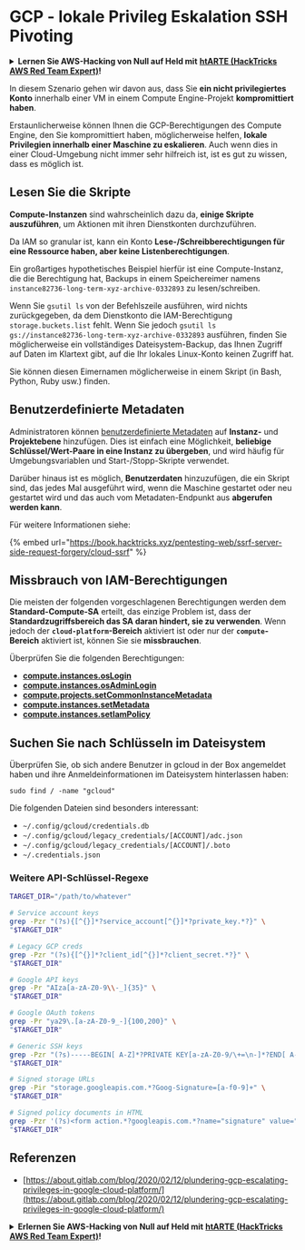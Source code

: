 # GCP - lokale Privileg Eskalation SSH Pivoting

<details>

<summary><strong>Lernen Sie AWS-Hacking von Null auf Held mit</strong> <a href="https://training.hacktricks.xyz/courses/arte"><strong>htARTE (HackTricks AWS Red Team Expert)</strong></a><strong>!</strong></summary>

Andere Möglichkeiten, HackTricks zu unterstützen:

* Wenn Sie Ihr **Unternehmen in HackTricks beworben sehen möchten** oder **HackTricks als PDF herunterladen möchten**, überprüfen Sie die [**ABONNEMENTPLÄNE**](https://github.com/sponsors/carlospolop)!
* Holen Sie sich das [**offizielle PEASS & HackTricks-Merchandise**](https://peass.creator-spring.com)
* Entdecken Sie [**The PEASS Family**](https://opensea.io/collection/the-peass-family), unsere Sammlung exklusiver [**NFTs**](https://opensea.io/collection/the-peass-family)
* **Treten Sie der** 💬 [**Discord-Gruppe**](https://discord.gg/hRep4RUj7f) oder der [**Telegram-Gruppe**](https://t.me/peass) bei oder **folgen** Sie mir auf **Twitter** 🐦 [**@carlospolopm**](https://twitter.com/carlospolopm)**.**
* **Teilen Sie Ihre Hacking-Tricks, indem Sie PRs an die** [**HackTricks**](https://github.com/carlospolop/hacktricks) und [**HackTricks Cloud**](https://github.com/carlospolop/hacktricks-cloud) GitHub-Repositories einreichen.

</details>

In diesem Szenario gehen wir davon aus, dass Sie **ein nicht privilegiertes Konto** innerhalb einer VM in einem Compute Engine-Projekt **kompromittiert haben**.

Erstaunlicherweise können Ihnen die GCP-Berechtigungen des Compute Engine, den Sie kompromittiert haben, möglicherweise helfen, **lokale Privilegien innerhalb einer Maschine zu eskalieren**. Auch wenn dies in einer Cloud-Umgebung nicht immer sehr hilfreich ist, ist es gut zu wissen, dass es möglich ist.

## Lesen Sie die Skripte <a href="#follow-the-scripts" id="follow-the-scripts"></a>

**Compute-Instanzen** sind wahrscheinlich dazu da, **einige Skripte auszuführen**, um Aktionen mit ihren Dienstkonten durchzuführen.

Da IAM so granular ist, kann ein Konto **Lese-/Schreibberechtigungen für eine Ressource haben, aber keine Listenberechtigungen**.

Ein großartiges hypothetisches Beispiel hierfür ist eine Compute-Instanz, die die Berechtigung hat, Backups in einem Speichereimer namens `instance82736-long-term-xyz-archive-0332893` zu lesen/schreiben.

Wenn Sie `gsutil ls` von der Befehlszeile ausführen, wird nichts zurückgegeben, da dem Dienstkonto die IAM-Berechtigung `storage.buckets.list` fehlt. Wenn Sie jedoch `gsutil ls gs://instance82736-long-term-xyz-archive-0332893` ausführen, finden Sie möglicherweise ein vollständiges Dateisystem-Backup, das Ihnen Zugriff auf Daten im Klartext gibt, auf die Ihr lokales Linux-Konto keinen Zugriff hat.

Sie können diesen Eimernamen möglicherweise in einem Skript (in Bash, Python, Ruby usw.) finden.

## Benutzerdefinierte Metadaten

Administratoren können [benutzerdefinierte Metadaten](https://cloud.google.com/compute/docs/storing-retrieving-metadata#custom) auf **Instanz-** und **Projektebene** hinzufügen. Dies ist einfach eine Möglichkeit, **beliebige Schlüssel/Wert-Paare in eine Instanz zu übergeben**, und wird häufig für Umgebungsvariablen und Start-/Stopp-Skripte verwendet.

Darüber hinaus ist es möglich, **Benutzerdaten** hinzuzufügen, die ein Skript sind, das jedes Mal ausgeführt wird, wenn die Maschine gestartet oder neu gestartet wird und das auch vom Metadaten-Endpunkt aus **abgerufen werden kann**.

Für weitere Informationen siehe:

{% embed url="https://book.hacktricks.xyz/pentesting-web/ssrf-server-side-request-forgery/cloud-ssrf" %}

## **Missbrauch von IAM-Berechtigungen**

Die meisten der folgenden vorgeschlagenen Berechtigungen werden dem **Standard-Compute-SA** erteilt, das einzige Problem ist, dass der **Standardzugriffsbereich das SA daran hindert, sie zu verwenden**. Wenn jedoch der **`cloud-platform`-Bereich** aktiviert ist oder nur der **`compute`-Bereich** aktiviert ist, können Sie sie **missbrauchen**.

Überprüfen Sie die folgenden Berechtigungen:

* [**compute.instances.osLogin**](gcp-compute-privesc/#compute.instances.oslogin)
* [**compute.instances.osAdminLogin**](gcp-compute-privesc/#compute.instances.osadminlogin)
* [**compute.projects.setCommonInstanceMetadata**](gcp-compute-privesc/#compute.projects.setcommoninstancemetadata)
* [**compute.instances.setMetadata**](gcp-compute-privesc/#compute.instances.setmetadata)
* [**compute.instances.setIamPolicy**](gcp-compute-privesc/#compute.instances.setiampolicy)

## Suchen Sie nach Schlüsseln im Dateisystem

Überprüfen Sie, ob sich andere Benutzer in gcloud in der Box angemeldet haben und ihre Anmeldeinformationen im Dateisystem hinterlassen haben:
```
sudo find / -name "gcloud"
```
Die folgenden Dateien sind besonders interessant:

* `~/.config/gcloud/credentials.db`
* `~/.config/gcloud/legacy_credentials/[ACCOUNT]/adc.json`
* `~/.config/gcloud/legacy_credentials/[ACCOUNT]/.boto`
* `~/.credentials.json`

### Weitere API-Schlüssel-Regexe
```bash
TARGET_DIR="/path/to/whatever"

# Service account keys
grep -Pzr "(?s){[^{}]*?service_account[^{}]*?private_key.*?}" \
"$TARGET_DIR"

# Legacy GCP creds
grep -Pzr "(?s){[^{}]*?client_id[^{}]*?client_secret.*?}" \
"$TARGET_DIR"

# Google API keys
grep -Pr "AIza[a-zA-Z0-9\\-_]{35}" \
"$TARGET_DIR"

# Google OAuth tokens
grep -Pr "ya29\.[a-zA-Z0-9_-]{100,200}" \
"$TARGET_DIR"

# Generic SSH keys
grep -Pzr "(?s)-----BEGIN[ A-Z]*?PRIVATE KEY[a-zA-Z0-9/\+=\n-]*?END[ A-Z]*?PRIVATE KEY-----" \
"$TARGET_DIR"

# Signed storage URLs
grep -Pir "storage.googleapis.com.*?Goog-Signature=[a-f0-9]+" \
"$TARGET_DIR"

# Signed policy documents in HTML
grep -Pzr '(?s)<form action.*?googleapis.com.*?name="signature" value=".*?">' \
"$TARGET_DIR"
```
## Referenzen

* [https://about.gitlab.com/blog/2020/02/12/plundering-gcp-escalating-privileges-in-google-cloud-platform/](https://about.gitlab.com/blog/2020/02/12/plundering-gcp-escalating-privileges-in-google-cloud-platform/)

<details>

<summary><strong>Erlernen Sie AWS-Hacking von Null auf Held mit</strong> <a href="https://training.hacktricks.xyz/courses/arte"><strong>htARTE (HackTricks AWS Red Team Expert)</strong></a><strong>!</strong></summary>

Andere Möglichkeiten, HackTricks zu unterstützen:

* Wenn Sie Ihr **Unternehmen in HackTricks beworben sehen möchten** oder **HackTricks im PDF-Format herunterladen möchten**, überprüfen Sie die [**ABONNEMENTPLÄNE**](https://github.com/sponsors/carlospolop)!
* Holen Sie sich das [**offizielle PEASS & HackTricks-Merchandise**](https://peass.creator-spring.com)
* Entdecken Sie [**The PEASS Family**](https://opensea.io/collection/the-peass-family), unsere Sammlung exklusiver [**NFTs**](https://opensea.io/collection/the-peass-family)
* **Treten Sie der** 💬 [**Discord-Gruppe**](https://discord.gg/hRep4RUj7f) oder der [**Telegram-Gruppe**](https://t.me/peass) bei oder **folgen** Sie mir auf **Twitter** 🐦 [**@carlospolopm**](https://twitter.com/carlospolopm)**.**
* **Teilen Sie Ihre Hacking-Tricks, indem Sie PRs an die** [**HackTricks**](https://github.com/carlospolop/hacktricks) und [**HackTricks Cloud**](https://github.com/carlospolop/hacktricks-cloud) GitHub-Repositories einreichen.

</details>

